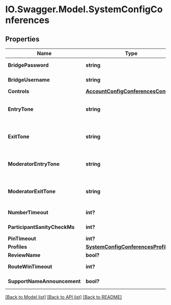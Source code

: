 # IO.Swagger.Model.SystemConfigConferences
## Properties

Name | Type | Description | Notes
------------ | ------------- | ------------- | -------------
**BridgePassword** | **string** | conferences bridge password | [optional] 
**BridgeUsername** | **string** | conferences bridge username | [optional] 
**Controls** | [**AccountConfigConferencesControls**](AccountConfigConferencesControls.md) |  | [optional] 
**EntryTone** | **string** | conferences entry tone | [optional] [default to "tone_stream://v=-7;>=2;+=.1;%(300,0,523,659);v=-7;>=3;+=.1;%(800,0,659,783)"]
**ExitTone** | **string** | conferences exit tone | [optional] [default to "tone_stream://v=-7;>=2;+=.1;%(300,0,523,440);v=-7;>=3;+=.1;%(800,0,349,440)"]
**ModeratorEntryTone** | **string** | conferences moderator entry tone | [optional] [default to "tone_stream://v=-7;>=2;+=.1;%(300,0,523,659);v=-7;>=3;+=.1;%(800,0,659,783)"]
**ModeratorExitTone** | **string** | conferences moderator exit tone | [optional] [default to "tone_stream://v=-7;>=2;+=.1;%(300,0,523,440);v=-7;>=3;+=.1;%(800,0,349,440)"]
**NumberTimeout** | **int?** | conferences number timeout | [optional] 
**ParticipantSanityCheckMs** | **int?** | conferences participant_sanity_check_ms | [optional] 
**PinTimeout** | **int?** | conferences pin timeout | [optional] 
**Profiles** | [**SystemConfigConferencesProfiles**](SystemConfigConferencesProfiles.md) |  | [optional] 
**ReviewName** | **bool?** | conferences review name | [optional] [default to false]
**RouteWinTimeout** | **int?** | conferences route win timeout | [optional] 
**SupportNameAnnouncement** | **bool?** | conferences support name announcement | [optional] [default to true]

[[Back to Model list]](../README.md#documentation-for-models) [[Back to API list]](../README.md#documentation-for-api-endpoints) [[Back to README]](../README.md)

